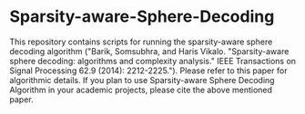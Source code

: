 # Sparsity-aware-Sphere-Decoding
This repository contains scripts for running the sparsity-aware sphere decoding algorithm ("Barik, Somsubhra, and Haris Vikalo. "Sparsity-aware sphere decoding: algorithms and complexity analysis." IEEE Transactions on Signal Processing 62.9 (2014): 2212-2225."). Please refer to this paper for algorithmic details. If you plan to use Sparsity-aware Sphere Decoding Algorithm in your academic projects, please cite the above mentioned paper. 

